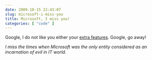 ```yaml
---
date: 2009-10-15 22:43:07
slug: microsoft-i-miss-you
title: Microsoft, I miss you!
categories: [ "code" ]
---
```


Google, I do not like you either your [extra features](http://gmailblog.blogspot.com/2009/10/new-in-labs-got-wrong-bob.html). Google, go away!





_<mawkishly>_I miss the times when Microsoft was the only entity considered as an incarnation of evil in IT world._</mawkishly>_
